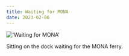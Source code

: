 ```yaml
---
title: Waiting for MONA
date: 2023-02-06
---
```


![‘Waiting for MONA’](/2302_waiting_for_mona.jpg)

Sitting on the dock waiting for the MONA ferry. 








